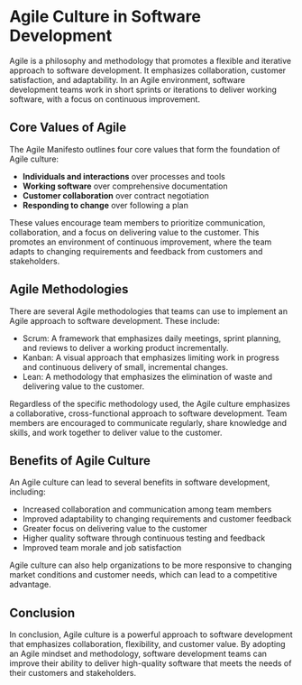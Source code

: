 # Agile Culture in Software Development

Agile is a philosophy and methodology that promotes a flexible and iterative approach to software development. It emphasizes collaboration, customer satisfaction, and adaptability. In an Agile environment, software development teams work in short sprints or iterations to deliver working software, with a focus on continuous improvement.

## Core Values of Agile

The Agile Manifesto outlines four core values that form the foundation of Agile culture:

- **Individuals and interactions** over processes and tools
- **Working software** over comprehensive documentation
- **Customer collaboration** over contract negotiation
- **Responding to change** over following a plan

These values encourage team members to prioritize communication, collaboration, and a focus on delivering value to the customer. This promotes an environment of continuous improvement, where the team adapts to changing requirements and feedback from customers and stakeholders.

## Agile Methodologies

There are several Agile methodologies that teams can use to implement an Agile approach to software development. These include:

- Scrum: A framework that emphasizes daily meetings, sprint planning, and reviews to deliver a working product incrementally.
- Kanban: A visual approach that emphasizes limiting work in progress and continuous delivery of small, incremental changes.
- Lean: A methodology that emphasizes the elimination of waste and delivering value to the customer.

Regardless of the specific methodology used, the Agile culture emphasizes a collaborative, cross-functional approach to software development. Team members are encouraged to communicate regularly, share knowledge and skills, and work together to deliver value to the customer.

## Benefits of Agile Culture

An Agile culture can lead to several benefits in software development, including:

- Increased collaboration and communication among team members
- Improved adaptability to changing requirements and customer feedback
- Greater focus on delivering value to the customer
- Higher quality software through continuous testing and feedback
- Improved team morale and job satisfaction

Agile culture can also help organizations to be more responsive to changing market conditions and customer needs, which can lead to a competitive advantage.

## Conclusion

In conclusion, Agile culture is a powerful approach to software development that emphasizes collaboration, flexibility, and customer value. By adopting an Agile mindset and methodology, software development teams can improve their ability to deliver high-quality software that meets the needs of their customers and stakeholders.
